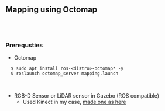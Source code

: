 ## Mapping using Octomap

<br>
<br>

### Prerequsties 
+ Octomap
~~~shell
  $ sudo apt install ros-<distro>-octomap* -y
  $ roslaunch octomap_server mapping.launch
~~~

<br>

+ RGB-D Sensor or LiDAR sensor in Gazebo (ROS compatible)
  + Used Kinect in my case, [made one as here](http://gazebosim.org/tutorials?tut=ros_depth_camera&cat=connect_ros)

